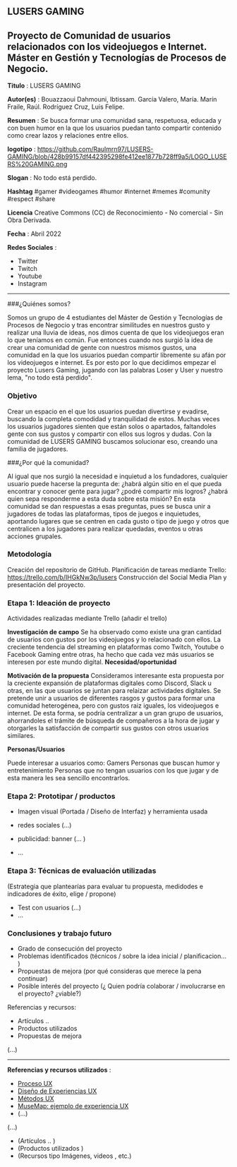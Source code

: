 ## LUSERS GAMING

Proyecto de Comunidad de usuarios relacionados con los videojuegos e Internet.
Máster en Gestión y Tecnologías de Procesos de Negocio.
----

**Titulo** : LUSERS GAMING

**Autor(es)** : 
Bouazzaoui Dahmouni, Ibtissam.
García Valero, María.
Marín Fraile, Raúl.
Rodríguez Cruz, Luis Felipe.

**Resumen** : Se busca formar una comunidad sana, respetuosa, educada y con buen humor en la que los usuarios puedan tanto compartir contenido como crear lazos y relaciones entre ellos.

**logotipo** : https://github.com/Raulmrn97/LUSERS-GAMING/blob/428b99157df442395298fe412ee1877b728ff9a5/LOGO_LUSERS%20GAMING.png

**Slogan** : No todo está perdido.

**Hashtag** #gamer #videogames #humor #internet #memes #comunity #respect #share

**Licencia**   Creative Commons (CC) de Reconocimiento - No comercial - Sin Obra Derivada.

**Fecha** : Abril 2022

**Redes Sociales** : 

* Twitter
* Twitch
* Youtube
* Instagram

--- 

###¿Quiénes somos?

Somos un grupo de 4 estudiantes del Máster de Gestión y Tecnologías de Procesos de Negocio y tras
encontrar similitudes en nuestros gusto y realizar una lluvia de ideas, nos dimos cuenta de que los videojuegos eran
lo que teníamos en común. Fue entonces cuando nos surgió la idea de crear una comunidad de gente con nuestros mismos gustos,
una comunidad en la que los usuarios puedan compartir libremente su afán por los videojuegos e internet. Es por esto
por lo que decidimos empezar el proyecto Lusers Gaming, jugando con las palabras Loser y User y nuestro lema, "no todo está perdido".

### Objetivo

Crear un espacio en el que los usuarios puedan divertirse y evadirse, buscando la completa comodidad y tranquilidad de estos.
Muchas veces los usuarios jugadores sienten que están solos o apartados, faltandoles gente con sus gustos y compartir con
ellos sus logros y dudas. Con la comunidad de LUSERS GAMING buscamos solucionar eso, creando una familia de jugadores.

###¿Por qué la comunidad?

Al igual que nos surgió la necesidad e inquietud a los fundadores, cualquier usuario puede hacerse la pregunta de:
¿habrá algún sitio en el que pueda encontrar y conocer gente para jugar? ¿podré compartir mis logros? ¿habrá quien sepa
responderme a esta duda sobre esta misión?
En esta comunidad se dan respuestas a esas preguntas, pues se busca unir a jugadores de todas las plataformas, tipos de juegos
e inquietudes, aportando lugares que se centren en cada gusto o tipo de juego y otros que centralicen a los jugadores
para realizar quedadas, eventos u otras acciones grupales.

### Metodología

Creación del repositorio de GitHub.
Planificación de tareas mediante Trello: https://trello.com/b/IHGkNw3p/lusers
Construcción del Social Media Plan y presentación del proyecto.

### Etapa 1: Ideación de proyecto 

Actividades realizadas mediante Trello (añadir el trello)

**Investigación de campo**
Se ha observado como existe una gran cantidad de usuarios con gustos por los videojuegos y lo relacionado con ellos. La creciente tendencia del streaming en plataformas como Twitch, Youtube o Facebook Gaming entre otras, ha hecho que cada vez más usuarios se interesen por este mundo digital.
**Necesidad/oportunidad**

**Motivación de la propuesta**
Consideramos interesante esta propuesta por la creciente expansión de plataformas digitales como Discord, Slack u otras, en las que usuarios se juntan para relaizar actividades digitales. Se pretende unir a usuarios de diferentes rasgos y gustos para formar una comunidad heterogénea, pero con gustos raiz iguales, los videojuegos e internet. De esta forma, se podría centralizar a un gran grupo de usuarios, ahorrandoles el trámite de búsqueda de compañeros a la hora de jugar y otorgarles la satisfacción de compartir sus gustos con otros usuarios similares.

**Personas/Usuarios**

Puede interesar a usuarios como:
Gamers
Personas que buscan humor y entretenimiento
Personas que no tengan usuarios con los que jugar y de esta manera les sea sencillo encontrarlos.

### Etapa 2: Prototipar / productos 

* Imagen visual (Portada / Diseño de Interfaz) y herramienta usada 

* redes sociales (...) 

* publicidad: banner (... ) 

* ...

### Etapa 3: Técnicas de evaluación utilizadas

(Estrategia que plantearías para evaluar tu propuesta, medidodes e indicadores de éxito, elige / propone) 

* Test con usuarios (...) 
* ... 

### Conclusiones y trabajo futuro

* Grado de consecución del proyecto 
* Problemas identificados  (técnicos / sobre la idea inicial / planificacion… ) 
* Propuestas de mejora (por qué consideras que merece la pena continuar)
* Posible interés del proyecto (¿ Quien podría  colaborar / involucrarse en el proyecto? ¿viable?)

Referencias y recursos: 

* Artículos ..  
* Productos utilizados  
* Propuestas de mejora

(...)

----

**Referencias y recursos utilizados** :

* [Proceso UX](https://uxmastery.com/resources/process/)
* [Diseño de Experiencias UX](http://www.nosolousabilidad.com/articulos/uxd.htm) 
* [Métodos UX](https://mgea.github.io/UX-DIU-Checklist/index.html) 
* [MuseMap: ejemplo de experiencia UX](https://blog.prototypr.io/musemap-street-art-app-ux-case-study-9bec6a99823b) 
* (...) 

(...)
* (Artículos ..  )
* (Productos utilizados ) 
* (Recursos tipo Imágenes, videos , etc.)
